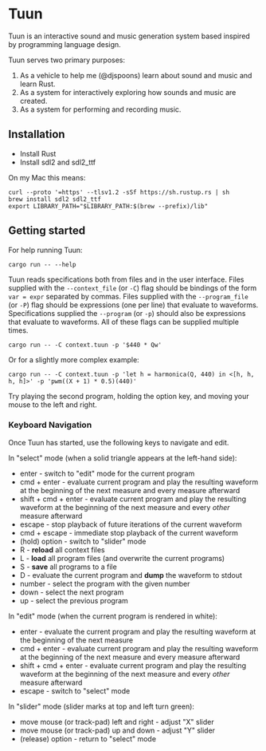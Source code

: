 # Tuun

Tuun is an interactive sound and music generation system based inspired by programming language design.

Tuun serves two primary purposes:

 1. As a vehicle to help me (@djspoons) learn about sound and music and learn Rust.
 2. As a system for interactively exploring how sounds and music are created.
 3. As a system for performing and recording music.

## Installation

 * Install Rust
 * Install sdl2 and sdl2_ttf

On my Mac this means:

```
curl --proto '=https' --tlsv1.2 -sSf https://sh.rustup.rs | sh
brew install sdl2 sdl2_ttf
export LIBRARY_PATH="$LIBRARY_PATH:$(brew --prefix)/lib"
```

## Getting started

For help running Tuun:
```
cargo run -- --help
```

Tuun reads specifications both from files and in the user interface. Files supplied with the `--context_file` (or `-C`) flag should be bindings of the form `var = expr` separated by commas. Files supplied with the `--program_file` (or `-P`) flag should be expressions (one per line) that evaluate to waveforms. Specifications supplied the `--program` (or `-p`) should also be expressions that evaluate to waveforms. All of these flags can be supplied multiple times. 

```
cargo run -- -C context.tuun -p '$440 * Qw'
```

Or for a slightly more complex example:

```
cargo run -- -C context.tuun -p 'let h = harmonica(Q, 440) in <[h, h, h, h]>' -p 'pwm((X + 1) * 0.5)(440)'
```
Try playing the second program, holding the option key, and moving your mouse to the left and right.


### Keyboard Navigation

Once Tuun has started, use the following keys to navigate and edit.

In "select" mode (when a solid triangle appears at the left-hand side):
* enter - switch to "edit" mode for the current program
* cmd + enter - evaluate current program and play the resulting waveform at the beginning of the next measure and every measure afterward
* shift + cmd + enter - evaluate current program and play the resulting waveform at the beginning of the next measure and every _other_ measure afterward
* escape - stop playback of future iterations of the current waveform
* cmd + escape - immediate stop playback of the current waveform
* (hold) option - switch to "slider" mode
* R - **reload** all context files
* L - **load** all program files (and overwrite the current programs)
* S - **save** all programs to a file
* D - evaluate the current program and **dump** the waveform to stdout
* number - select the program with the given number
* down - select the next program
* up - select the previous program

In "edit" mode (when the current program is rendered in white):
* enter - evaluate the current program and play the resulting waveform at the beginning of the next measure
* cmd + enter - evaluate current program and play the resulting waveform at the beginning of the next measure and every measure afterward
* shift + cmd + enter - evaluate current program and play the resulting waveform at the beginning of the next measure and every _other_ measure afterward
* escape - switch to "select" mode

In "slider" mode (slider marks at top and left turn green):
* move mouse (or track-pad) left and right - adjust "X" slider
* move mouse (or track-pad) up and down - adjust "Y" slider
* (release) option - return to "select" mode
